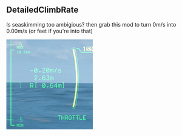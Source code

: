 ## DetailedClimbRate
Is seaskimming too ambigious? then grab this mod to turn 0m/s into 0.00m/s (or feet if you're into that)

![image](https://github.com/nikkorap/NuclearMods/blob/e7af1850648fb1ea47a78696efbd3e86b6095791/clientside%2C%20QOL%2C%20accessibility/DetailedClimbRate/image.png)
